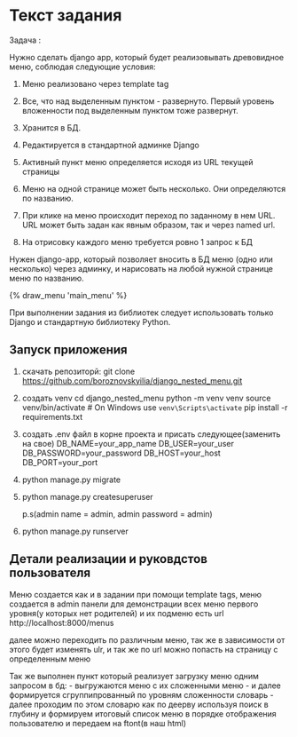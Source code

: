 # Текст задания


Задача :

Нужно сделать django app, который будет реализовывать древовидное меню, соблюдая следующие условия:

1) Меню реализовано через template tag

2) Все, что над выделенным пунктом - развернуто. Первый уровень вложенности под выделенным пунктом тоже развернут.

3) Хранится в БД.

4) Редактируется в стандартной админке Django

5) Активный пункт меню определяется исходя из URL текущей страницы

6) Меню на одной странице может быть несколько. Они определяются по названию.

7) При клике на меню происходит переход по заданному в нем URL. URL может быть задан как явным образом, так и через named url.

8) На отрисовку каждого меню требуется ровно 1 запрос к БД

 Нужен django-app, который позволяет вносить в БД меню (одно или несколько) через админку, и нарисовать на любой нужной странице меню по названию.

 {% draw_menu 'main_menu' %}

 При выполнении задания из библиотек следует использовать только Django и стандартную библиотеку Python.


## Запуск приложения
1) скачать репозиторй:
    git clone https://github.com/boroznovskyilia/django_nested_menu.git
2) создать venv
    cd django_nested_menu
    python -m venv venv
    source venv/bin/activate  # On Windows use `venv\Scripts\activate`
    pip install -r requirements.txt
3) создать .env файл в корне проекта и присать следующее(заменить на свое)
    DB_NAME=your_app_name
    DB_USER=your_user
    DB_PASSWORD=your_password
    DB_HOST=your_host
    DB_PORT=your_port

4) python manage.py migrate

5) python manage.py createsuperuser
    
    p.s(admin name = admin, admin password = admin)

6) python manage.py runserver

## Детали реализации и руковдстов пользователя

  Меню создается как и в задании при помощи template tags, меню создается в admin панели
  для демонстрации всех меню первого уровня(у которых нет родителей) и их подменю есть url http://localhost:8000/menus

  далее можно переходить по различным меню, так же в зависимости от этого будет изменять ulr, и так же по url можно попасть на страницу с определенным меню

  Так же выполнен пункт который реализует загрузку меню одним запросом в бд:
      - выгружаются меню с их сложенными меню
      - и далее формируется сгруппипрованный по уровням сложенности словарь
      - далее проходим по этом словарю как по деерву используя поиск в глубину и формируем итоговый список меню в       порядке отображения пользователю и передаем на ftont(в наш html)
